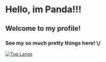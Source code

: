 <h1> Hello, im Panda!!! </h1>
<h2> Welcome to my profile! </h2>
<h3> See my so much pretty things here! \/ </h3>

[![Top Langs](https://github-readme-stats.vercel.app/api/top-langs/?username=Pandinhaa11)](https://github.com/Pandinhaa11/github-readme-stats)
